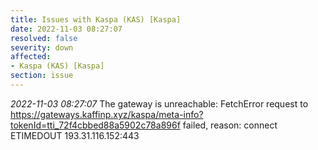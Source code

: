 ```yaml
---
title: Issues with Kaspa (KAS) [Kaspa]
date: 2022-11-03 08:27:07
resolved: false
severity: down
affected:
- Kaspa (KAS) [Kaspa]
section: issue
---
```


*2022-11-03 08:27:07* The gateway is unreachable: FetchError request to https://gateways.kaffinp.xyz/kaspa/meta-info?tokenId=tti_72f4cbbed88a5902c78a896f failed, reason: connect ETIMEDOUT 193.31.116.152:443